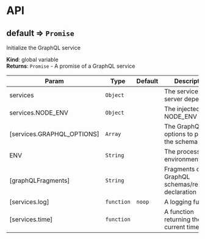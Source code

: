 # API
<a name="default"></a>

## default ⇒ <code>Promise</code>
Initialize the GraphQL service

**Kind**: global variable  
**Returns**: <code>Promise</code> - A promise of a GraphQL service  

| Param | Type | Default | Description |
| --- | --- | --- | --- |
| services | <code>Object</code> |  | The services the server depends on |
| services.NODE_ENV | <code>Object</code> |  | The injected NODE_ENV value |
| [services.GRAPHQL_OPTIONS] | <code>Array</code> |  | The GraphQL options to pass to the schema |
| ENV | <code>String</code> |  | The process environment |
| [graphQLFragments] | <code>String</code> |  | Fragments of GraphQL schemas/resolvers declaration |
| [services.log] | <code>function</code> | <code>noop</code> | A logging function |
| [services.time] | <code>function</code> |  | A function returning the current timestamp |

